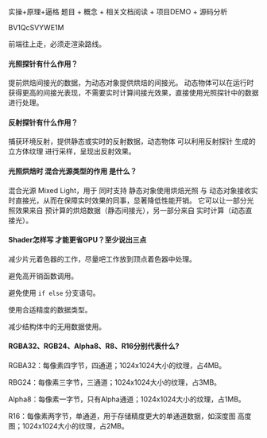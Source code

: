 
实操+原理+逼格
题目 + 概念 + 相关文档阅读 + 项目DEMO + 源码分析

BV1QcSVYWE1M

前端往上走，必须走渲染路线。

#### 光照探针有什么作用？

提前烘焙间接光的数据，为动态对象提供烘焙的间接光。
动态物体可以在运行时获得更高的间接光表现，不需要实时计算间接光效果，直接使用光照探针中的数据进行处理。

#### 反射探针有什么作用？

捕获环境反射，提供静态或实时的反射数据，动态物体 可以利用反射探针 生成的 立方体纹理 进行采样，呈现出反射效果。

#### 光照烘焙时 混合光源类型的作用 是什么？

混合光源 Mixed Light，用于 同时支持 静态对象使用烘焙光照 与 动态对象接收实时直接光，从而在保障实时效果的同事，显著降低性能开销。
它可以让一部分光照效果来自 预计算的烘焙数据（静态间接光），另一部分来自 实时计算（动态直接光）。

#### Shader怎样写 才能更省GPU？至少说出三点

减少片元着色器的工作，尽量吧工作放到顶点着色器中处理。

避免高开销函数调用。

避免使用 `if else` 分支语句。

使用合适精度的数据类型。

减少结构体中的无用数据使用。

#### RGBA32、RGB24、Alpha8、R8、R16分别代表什么?

RGBA32：每像素四字节，四通道；1024x1024大小的纹理，占4MB。

RBG24：每像素三字节，三通道；1024x1024大小的纹理，占3MB。

Alpha8：每像素一字节，只有Alpha通道；1024x1024大小的纹理，占1MB。

R16：每像素两字节，单通道，用于存储精度更大的单通道数据，如深度图 高度图；1024x1024大小的纹理，占2MB。